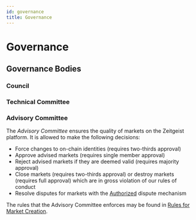 ```yaml
---
id: governance
title: Governance
---
```


# Governance

## Governance Bodies

### Council

### Technical Committee

### Advisory Committee

The _Advisory Committee_ ensures the quality of markets on the Zeitgeist
platform. It is allowed to make the following decisions:

- Force changes to on-chain identities (requires two-thirds approval)
- Approve advised markets (requires single member approval)
- Reject advised markets if they are deemed valid (requires majority approval)
- Close markets (requires two-thirds approval) or destroy markets (requires full
  approval) which are in gross violation of our rules of conduct
- Resolve disputes for markets with the [Authorized] dispute mechanism

The rules that the Advisory Committee enforces may be found in
[Rules for Market Creation](market-rules.md).

<!-- Links -->

[Authorized]: ./using-zeitgeist-markets.md#disputes
